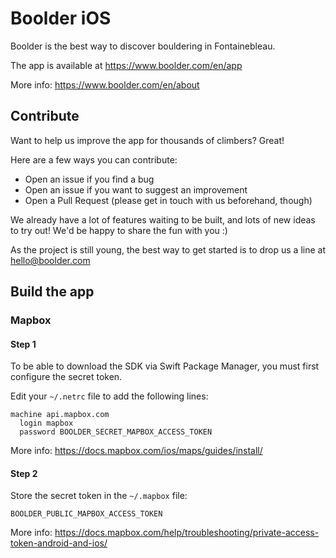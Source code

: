 # Boolder iOS

Boolder is the best way to discover bouldering in Fontainebleau.

The app is available at https://www.boolder.com/en/app

More info: https://www.boolder.com/en/about

## Contribute

Want to help us improve the app for thousands of climbers? Great!

Here are a few ways you can contribute:
- Open an issue if you find a bug
- Open an issue if you want to suggest an improvement
- Open a Pull Request (please get in touch with us beforehand, though)

We already have a lot of features waiting to be built, and lots of new ideas to try out!
We'd be happy to share the fun with you :)

As the project is still young, the best way to get started is to drop us a line at hello@boolder.com


## Build the app

### Mapbox

#### Step 1

To be able to download the SDK via Swift Package Manager, you must first configure the secret token.

Edit your `~/.netrc` file to add the following lines:

```
machine api.mapbox.com
  login mapbox
  password BOOLDER_SECRET_MAPBOX_ACCESS_TOKEN
```

More info: https://docs.mapbox.com/ios/maps/guides/install/

#### Step 2

Store the secret token in the `~/.mapbox` file:

```
BOOLDER_PUBLIC_MAPBOX_ACCESS_TOKEN
```

More info: https://docs.mapbox.com/help/troubleshooting/private-access-token-android-and-ios/
